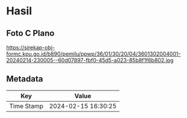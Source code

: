 # Hasil

## Foto C Plano

https://sirekap-obj-formc.kpu.go.id/b890/pemilu/ppwp/36/01/30/20/04/3601302004001-20240214-230005--60d07897-fbf0-45d5-a023-85b8f1f6b802.jpg


## Metadata

| Key        | Value               |
| ---------- | ------------------- |
| Time Stamp | 2024-02-15 16:30:25 |



